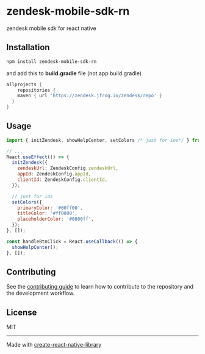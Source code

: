 # zendesk-mobile-sdk-rn

zendesk mobile sdk for react native

## Installation

```sh
npm install zendesk-mobile-sdk-rn
```

and add this to **build.gradle** file (not app build.gradle)

```groovy
allprojects {
    repositories {
    maven { url 'https://zendesk.jfrog.io/zendesk/repo' }
  }
}
```

## Usage

```js
import { initZendesk, showHelpCenter, setColors /* just for ios*/ } from 'zendesk-mobile-sdk-rn';

// ...
React.useEffect(() => {
  initZendesk({
    zendeskUrl: ZendeskConfig.zendeskUrl,
    appId: ZendeskConfig.appId,
    clientId: ZendeskConfig.clientId,
  });

  // just for ios
  setColors({
    primaryColor: '#00ff00',
    titleColor: '#ff0000',
    placeholderColor: '#0000ff',
  });
}, []);

const handleBtnClick = React.useCallback(() => {
  showHelpCenter();
}, []);

```

## Contributing

See the [contributing guide](CONTRIBUTING.md) to learn how to contribute to the repository and the development workflow.

## License

MIT

---

Made with [create-react-native-library](https://github.com/callstack/react-native-builder-bob)
